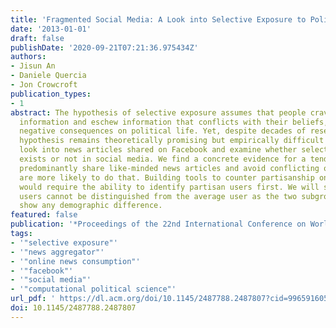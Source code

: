 ```yaml
---
title: 'Fragmented Social Media: A Look into Selective Exposure to Political News'
date: '2013-01-01'
draft: false
publishDate: '2020-09-21T07:21:36.975434Z'
authors:
- Jisun An
- Daniele Quercia
- Jon Crowcroft
publication_types:
- 1
abstract: The hypothesis of selective exposure assumes that people crave like-minded
  information and eschew information that conflicts with their beliefs, and that has
  negative consequences on political life. Yet, despite decades of research, this
  hypothesis remains theoretically promising but empirically difficult to test. We
  look into news articles shared on Facebook and examine whether selective exposure
  exists or not in social media. We find a concrete evidence for a tendency that users
  predominantly share like-minded news articles and avoid conflicting ones, and partisans
  are more likely to do that. Building tools to counter partisanship on social media
  would require the ability to identify partisan users first. We will show that those
  users cannot be distinguished from the average user as the two subgroups do not
  show any demographic difference.
featured: false
publication: '*Proceedings of the 22nd International Conference on World Wide Web*'
tags:
- '"selective exposure"'
- '"news aggregator"'
- '"online news consumption"'
- '"facebook"'
- '"social media"'
- '"computational political science"'
url_pdf: ' https://dl.acm.org/doi/10.1145/2487788.2487807?cid=99659160512'
doi: 10.1145/2487788.2487807
---
```



